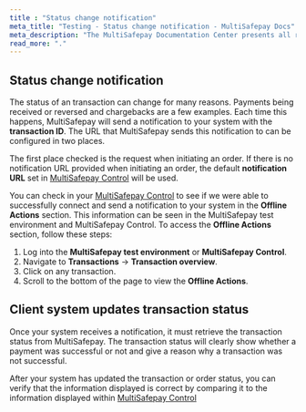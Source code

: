 ```yaml
---
title : "Status change notification"
meta_title: "Testing - Status change notification - MultiSafepay Docs"
meta_description: "The MultiSafepay Documentation Center presents all relevant information about our Plugins and API. You can also find support pages for payment methods, tools and general questions as well as the contact details of our Support and Integration Teams."
read_more: "."
---
```


## Status change notification

The status of an transaction can change for many reasons. Payments being received or reversed and chargebacks are a few examples. Each time this happens, MultiSafepay will send a notification to your system with the **transaction ID**. The URL that MultiSafepay sends this notification to can be configured in two places. 

The first place checked is the request when initiating an order. If there is no notification URL provided when initiating an order, the default **notification URL** set in [MultiSafepay Control](https://merchant.multisafepay.com/) will be used.

You can check in your [MultiSafepay Control](https://merchant.multisafepay.com/) to see if we were able to successfully connect and send a notification to your system in the **Offline Actions** section. This information can be seen in the MultiSafepay test environment and MultiSafepay Control. To access the **Offline Actions** section, follow these steps:

1. Log into the **MultiSafepay test environment** or **MultiSafepay Control**.
2. Navigate to **Transactions** → **Transaction overview**.
3. Click on any transaction.
4. Scroll to the bottom of the page to view the **Offline Actions**.

## Client system updates transaction status

Once your system receives a notification, it must retrieve the transaction status from MultiSafepay. The transaction status will clearly show whether a payment was successful or not and give a reason why a transaction was not successful.

After your system has updated the transaction or order status, you can verify that the information displayed is correct by comparing it to the information displayed within [MultiSafepay Control](https://merchant.multisafepay.com/)